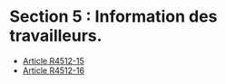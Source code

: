 #  Section 5 : Information des travailleurs.

* [Article R4512-15](./LEGIARTI000018529763.md)
* [Article R4512-16](./LEGIARTI000018529761.md)
